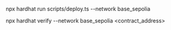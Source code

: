  npx hardhat run scripts/deploy.ts --network base_sepolia

 npx hardhat verify --network base_sepolia <contract_address>